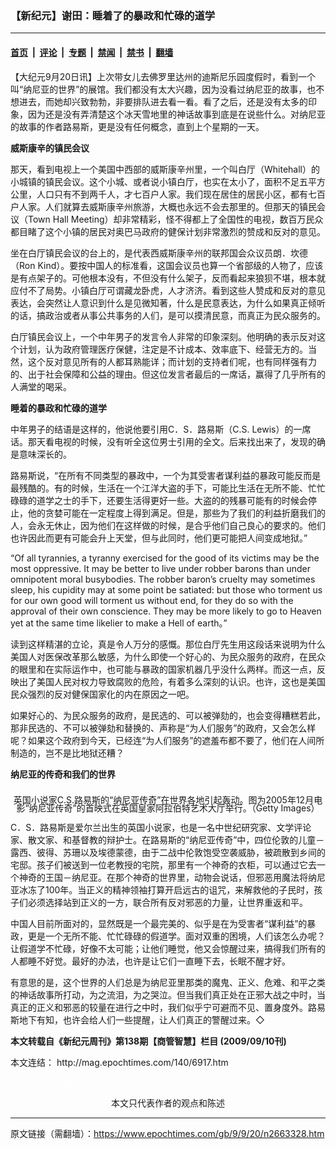 ### 【新纪元】谢田：睡着了的暴政和忙碌的道学

---

#### [首页](../../../..?n2663328) &nbsp;|&nbsp; [评论](../../../../../epoch-comment?n2663328) &nbsp;|&nbsp; [专题](../../../../../epoch-special?n2663328) &nbsp;|&nbsp; [禁闻](../../../../../epoch-news?n2663328) &nbsp;|&nbsp; [禁书](../../../../../books?n2663328) &nbsp;|&nbsp; [翻墙](https://github.com/gfw-breaker/nogfw/blob/master/README.md?n2663328)


<div class="post_content" id="artbody" itemprop="articleBody">
 <!-- article content begin -->
 <p>
  【大纪元9月20日讯】上次带女儿去佛罗里达州的迪斯尼乐园度假时，看到一个叫“纳尼亚的世界”的展馆。我们都没有太大兴趣，因为没看过纳尼亚的故事，也不想进去，而她却兴致勃勃，非要排队进去看一看。看了之后，还是没有太多的印象，因为还是没有弄清楚这个冰天雪地里的神话故事到底是在说些什么。对纳尼亚的故事的作者路易斯，更是没有任何概念，直到上个星期的一天。
 </p>
 <p>
  <b>
   威斯康辛的镇民会议
  </b>
 </p>
 <p>
  那天，看到电视上一个美国中西部的威斯康辛州里，一个叫白厅（Whitehall）的小城镇的镇民会议。这个小城、或者说小镇白厅，也实在太小了，面积不足五平方公里，人口只有不到两千人，才七百户人家。我们现在居住的居民小区，都有七百户人家。人们就算去威斯康辛州旅游，大概也永远不会去那里的。但那天的镇民会议（Town Hall Meeting）却非常精彩，怪不得都上了全国性的电视，数百万民众都目睹了这个小镇的居民对奥巴马政府的健保计划非常激烈的赞成和反对的意见。
 </p>
 <p>
  坐在白厅镇民会议的台上的，是代表西威斯康辛州的联邦国会众议员朗．坎德（Ron Kind）。要按中国人的标准看，这国会议员也算一个省部级的人物了，应该是有点架子的。可他根本没有，不但没有什么架子，反而看起来狼狈不堪，根本就应付不了局势。小镇白厅可谓藏龙卧虎，人才济济。看到这些人赞成和反对的意见表达，会突然让人意识到什么是见微知著，什么是民意表达，为什么如果真正倾听的话，搞政治或者从事公共事务的人们，是可以摸清民意，而真正为民众服务的。
 </p>
 <p>
  白厅镇民会议上，一个中年男子的发言令人非常的印象深刻。他明确的表示反对这个计划，认为政府管理医疗保健，注定是不计成本、效率底下、经营无方的。当然，这个反对意见所有的人都耳熟能详；而计划的支持者们呢，也有同样强有力的、出于社会保障和公益的理由。但这位发言者最后的一席话，赢得了几乎所有的人满堂的喝采。
 </p>
 <p>
  <b>
   睡着的暴政和忙碌的道学
  </b>
 </p>
 <p>
  中年男子的结语是这样的，他说他要引用C．S．路易斯（C.S. Lewis）的一席话。那天看电视的时候，没有听全这位男士引用的全文。后来找出来了，发现的确是意味深长的。
 </p>
 <p>
  路易斯说，“在所有不同类型的暴政中，一个为其受害者谋利益的暴政可能反而是最残酷的。有的时候，生活在一个江洋大盗的手下，可能比生活在无所不能、忙忙碌碌的道学之士的手下，还要生活得更好一些。大盗的的残暴可能有的时候会停止，他的贪婪可能在一定程度上得到满足。但是，那些为了我们的利益折磨我们的人，会永无休止，因为他们在这样做的时候，是合乎他们自己良心的要求的。他们也许因此而更有可能会升上天堂，但与此同时，他们更可能把人间变成地狱。”
 </p>
 <p>
  “Of all tyrannies, a tyranny exercised for the good of its victims may be the most oppressive. It may be better to live under robber barons than under omnipotent moral busybodies. The robber baron’s cruelty may sometimes sleep, his cupidity may at some point be satiated: but those who torment us for our own good will torment us without end, for they do so with the approval of their own conscience. They may be more likely to go to Heaven yet at the same time likelier to make a Hell of earth。”
 </p>
 <p>
  读到这样精湛的立论，真是令人万分的感慨。那位白厅先生用这段话来说明为什么美国人对医保改革那么敏感，为什么即使一个好心的、为民众服务的政府，在民众的眼里和在实际运作中，也可能与暴政的国家机器几乎没什么两样。而这一点，反映出了美国人民对权力导致腐败的危险，有着多么深刻的认识。也许，这也是美国民众强烈的反对健保国家化的内在原因之一吧。
 </p>
 <p>
  如果好心的、为民众服务的政府，是民选的、可以被弹劾的，也会变得糟糕若此，那非民选的、不可以被弹劾和替换的、声称是“为人们服务”的政府，又会怎么样呢？如果这个政府到今天，已经连“为人们服务”的遮羞布都不要了，他们在人间所制造的，岂不是比地狱还糟？
 </p>
 <p>
  <b>
   纳尼亚的传奇和我们的世界
  </b>
 </p>
 <p>
  <!--image v 1.0-->
 </p>
 <div style="line-height: 90%; text-align: center;">
  <br/>
  <span class="bn12">
   英国小说家C.S.路易斯的“纳尼亚传奇”在世界各地引起轰动。图为2005年12月电影“纳尼亚传奇”的首映式在英国皇家阿拉伯特艺术大厅举行。（Getty Images）
  </span>
 </div>
 <p>
  <!-- -->
 </p>
 <p>
  C．S．路易斯是爱尔兰出生的英国小说家，也是一名中世纪研究家、文学评论家、散文家、和基督教的辩护士。在路易斯的“纳尼亚传奇”中，四位伦敦的儿童－露西、彼得、苏珊以及埃德蒙德，由于二战中伦敦饱受空袭威胁，被疏散到乡间的宅邸。孩子们被送到一位老教授的宅院，那里有一个神奇的衣柜，可以通过它去一个神奇的王国－纳尼亚。在那个神奇的世界里，动物会说话，但邪恶用魔法将纳尼亚冰冻了100年。当正义的精神领袖打算开启远古的诅咒，来解救他的子民时，孩子们必须选择站到正义的一方，联合所有反对邪恶的力量，让世界重返和平。
 </p>
 <p>
  中国人目前所面对的，显然既是一个最完美的、似乎是在为受害者“谋利益”的暴政，更是一个无所不能、忙忙碌碌的假道学。面对双重的困境，人们该怎么办呢？让假道学不忙碌，好像不太可能；让他们睡觉，他又会惊醒过来，搞得我们所有的人都睡不好觉。最好的办法，也许是让它们一直睡下去，长眠不醒才好。
 </p>
 <p>
  有意思的是，这个世界的人们总是为纳尼亚里那类的魔鬼、正义、危难、和平之类的神话故事所打动，为之流泪，为之哭泣。但当我们真正处在正邪大战之中时，当真正的正义和邪恶的较量在进行之中时，我们似乎宁可避而不见、置身度外。路易斯地下有知，也许会给人们一些提醒，让人们真正的警醒过来。◇
 </p>
 <p>
  <b>
   本文转载自《新纪元周刊》第138期【商管智慧】栏目 (2009/09/10刊)
  </b>
 </p>
 <p>
  本文连结：
  <ok href=" http://mag.epochtimes.com/140/6917.htm " target="_blank">
   http://mag.epochtimes.com/140/6917.htm
  </ok>
 </p>
 <p>
  <font color="#ffffff">
   (http://www.dajiyuan.com)
  </font>
  <br/>
  <center>
   <font class="GY13">
    本文只代表作者的观点和陈述
   </font>
  </center>
 </p>
 <!-- article content end -->
 <div id="below_article_ad">
 </div>
</div>


---

原文链接（需翻墙）：https://www.epochtimes.com/gb/9/9/20/n2663328.htm